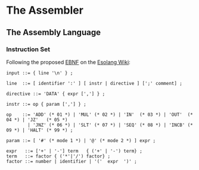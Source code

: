 # The Assembler

## The Assembly Language

### Instruction Set

Following the proposed [EBNF](https://en.wikipedia.org/wiki/Extended_Backus%E2%80%93Naur_form) on the [Esolang Wiki](https://esolangs.org/wiki/Intcode):

```EBNF
input ::= { line '\n' } ;

line  ::= [ identifier ':' ] [ instr | directive ] [';' comment] ;

directive ::= 'DATA' { expr [','] } ;

instr ::= op { param [','] } ;

op    ::= 'ADD' (* 01 *) | 'MUL' (* 02 *) | 'IN'  (* 03 *) | 'OUT'  (* 04 *) | 'JZ'   (* 05 *)
        | 'JNZ' (* 06 *) | 'SLT' (* 07 *) | 'SEQ' (* 08 *) | 'INCB' (* 09 *) | 'HALT' (* 99 *) ;

param ::= [ '#' (* mode 1 *) | '@' (* mode 2 *) ] expr ;

expr   ::= ['+' | '-'] term   { ('+' | '-') term} ;
term   ::= factor { ('*'|'/') factor} ;
factor ::= number | identifier | '('  expr  ')' ;
```
